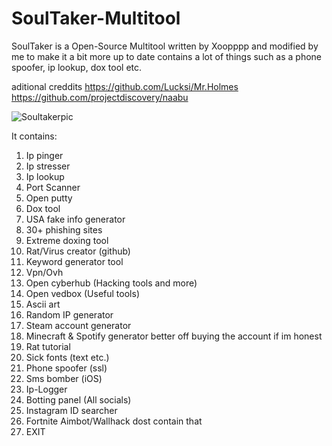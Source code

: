 # SoulTaker-Multitool
SoulTaker is a Open-Source Multitool written by Xoopppp and modified by me to make it a bit more up to date contains a lot of things such as a phone spoofer, ip lookup, dox tool etc.

aditional creddits 
https://github.com/Lucksi/Mr.Holmes
https://github.com/projectdiscovery/naabu

![Soultakerpic](https://user-images.githubusercontent.com/69897482/90620243-7c3eca80-e212-11ea-87c9-9752601faf5d.PNG)


It contains:

1. Ip pinger
2. Ip stresser
3. Ip lookup
4. Port Scanner
5. Open putty
6. Dox tool
7. USA fake info generator
8. 30+ phishing sites
9. Extreme doxing tool
10. Rat/Virus creator (github)
11. Keyword generator tool
12. Vpn/Ovh
13. Open cyberhub (Hacking tools and more)
14. Open vedbox (Useful tools)
15. Ascii art
16. Random IP generator
17. Steam account generator
18. Minecraft & Spotify generator better off buying the account if im honest
19. Rat tutorial
20. Sick fonts (text etc.)
21. Phone spoofer (ssl)
22. Sms bomber (iOS)
23. Ip-Logger
24. Botting panel (All socials)
25. Instagram ID searcher
26. Fortnite Aimbot/Wallhack dost contain that 
27. EXIT 
